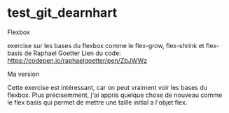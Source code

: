 # test_git_dearnhart
Flexbox

exercise sur les bases du flexbox comme le flex-grow, flex-shrink et flex-basis de Raphael Goetter
Lien du code: https://codepen.io/raphaelgoetter/pen/ZbJWWz

Ma version

Cette exercise est intéressant, car on peut vraiment voir les bases du flexbox. Plus précisemment, j'ai appris quelque chose de nouveau comme le flex basis qui permet de mettre une taille initial a l'objet flex.

